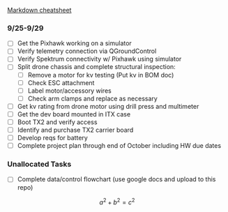 [Markdown cheatsheet](https://github.com/mundimark/awesome-markdown)
### 9/25-9/29
- [ ] Get the Pixhawk working on a simulator
- [ ] Verify telemetry connection via QGroundControl
- [ ] Verify Spektrum connectivity w/ Pixhawk using simulator
- [ ] Split drone chassis and complete structural inspection: 
    - [ ] Remove a motor for kv testing (Put kv in BOM doc)
    - [ ] Check ESC attachment
    - [ ] Label motor/accessory wires
    - [ ] Check arm clamps and replace as necessary
- [ ] Get kv rating from drone motor using drill press and multimeter
- [ ] Get the dev board mounted in ITX case
- [ ] Boot TX2 and verify access
- [ ] Identify and purchase TX2 carrier board
- [ ] Develop reqs for battery
- [ ] Complete project plan through end of October including HW due dates

### Unallocated Tasks
- [ ] Complete data/control flowchart (use google docs and upload to this repo)

```math
a^2+b^2=c^2
```

